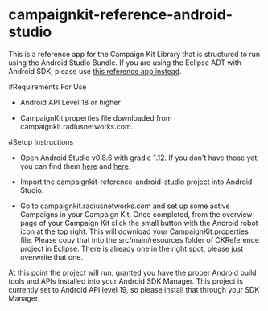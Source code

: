 campaignkit-reference-android-studio
====================================

This is a reference app for the Campaign Kit Library that is structured to run using the Android Studio Bundle. If you are using the Eclipse ADT with Android SDK, please use [this reference app instead](https://github.com/RadiusNetworks/campaignkit-reference-android).



#Requirements For Use

* Android API Level 18 or higher

* CampaignKit.properties file downloaded from campaignkit.radiusnetworks.com.



#Setup Instructions


* Open Android Studio v0.8.6 with gradle 1.12. If you don't have those yet, you can find them [here](https://developer.android.com/sdk/installing/studio.html) and [here](https://services.gradle.org/distributions/gradle-1.12-all.zip).

* Import the campaignkit-reference-android-studio project into Android Studio.

* Go to campaignkit.radiusnetworks.com and set up some active Campaigns in your Campaign Kit. Once completed, from the overview page of your Campaign Kit click the small button with the Android robot icon at the top right. This will download your CampaignKit.properties file. Please copy that into the src/main/resources folder of CKReference project in Eclipse. There is already one in the right spot, please just overwrite that one.

At this point the project will run, granted you have the proper Android build tools and APIs installed into your Android SDK Manager. This project is currently set to Android API level 19, so please install that through your SDK Manager.
